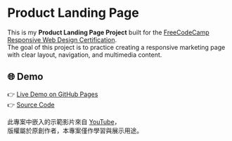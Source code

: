 # Product Landing Page

This is my **Product Landing Page Project** built for the [FreeCodeCamp Responsive Web Design Certification](https://www.freecodecamp.org/learn/).  
The goal of this project is to practice creating a responsive marketing page with clear layout, navigation, and multimedia content.

## 🌐 Demo
👉 [Live Demo on GitHub Pages](https://raker8f.github.io/Product-Landing-Page/)  
👉 [Source Code](https://github.com/raker8f/Product-Landing-Page)

此專案中嵌入的示範影片來自 [YouTube](https://www.youtube.com/embed/FQWhY5mPGRg)，  
版權屬於原創作者，本專案僅作學習與展示用途。

